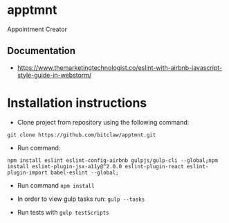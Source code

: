 # apptmnt

Appointment Creator

## Documentation

- https://www.themarketingtechnologist.co/eslint-with-airbnb-javascript-style-guide-in-webstorm/

# Installation instructions

- Clone project from repository using the following command: 

```shell
git clone https://github.com/bitclaw/apptmnt.git
```

- Run command:
 
 `npm install eslint eslint-config-airbnb gulpjs/gulp-cli --global;npm install eslint-plugin-jsx-a11y@^2.0.0 eslint-plugin-react eslint-plugin-import babel-eslint --global;`
 
- Run command `npm install`

- In order to view gulp tasks run: `gulp --tasks`
- Run tests with `gulp testScripts`